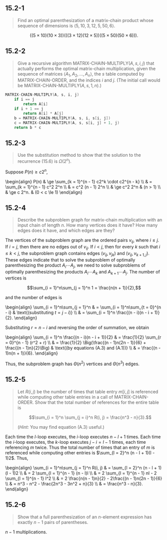 ## 15.2-1

> Find an optimal parenthesization of a matrix-chain product whose sequence of dimensions is $\langle 5, 10, 3, 12, 5, 50, 6 \rangle$.

$$((5 \times 10)(10 \times 3))(((3 \times 12)(12 \times 5))((5 \times 50)(50 \times 6))).$$

## 15.2-2

> Give a recursive algorithm $\text{MATRIX-CHAIN-MULTIPLY}(A, s, i, j)$ that actually performs the optimal matrix-chain multiplication, given the sequence of matrices $\langle A_1, A_2, \ldots ,A_n \rangle$, the $s$ table computed by $\text{MATRIX-CHAIN-ORDER}$, and the indices $i$ and $j$. (The initial call would be $\text{MATRIX-CHAIN-MULTIPLY}(A, s, 1, n)$.)

```cpp
MATRIX-CHAIN-MULTIPLY(A, s, i, j)
    if i == j
        return A[i]
    if i + 1 == j
        return A[i] * A[j]
    b = MATRIX-CHAIN-MULTIPLY(A, s, i, s[i, j])
    c = MATRIX-CHAIN-MULTIPLY(A, s, s[i, j] + 1, j)
    return b * c
```

## 15.2-3

> Use the substitution method to show that the solution to the recurrence $\text{(15.6)}$ is $\Omega(2^n)$.

Suppose $P(n) \ge c2^n$,

\begin{align}
P(n) & \ge   \sum_{k = 1}^{n - 1} c2^k \cdot c2^{n - k} \\\\
     & =     \sum_{k = 1}^{n - 1} c^2 2^n \\\\
     & =     c^2 (n - 1) 2^n \\\\
     & \ge   c^2 2^n & (n > 1) \\\\
     & \ge   c 2^n.  & (0 < c \le 1)
\end{align}

## 15.2-4

> Describe the subproblem graph for matrix-chain multiplication with an input chain of length $n$. How many vertices does it have? How many edges does it have, and which edges are they?

The vertices of the subproblem graph are the ordered pairs $v_{ij}$, where $i \le j$. If $i = j$, then there are no edges out of $v_{ij}$. If $i < j$, then for every $k$ such that $i \le k < j$, the subproblem graph contains edges $(v_{ij}, v_{jk})$ and $(v_{ij}, v_{k + 1, j})$. These edges indicate that to solve the subproblem of optimally parenthesizing the product $A_i \cdots A_j$, we need to solve subproblems of optimally parenthesizing the products $A_i \cdots A_k$ and $A_{k + 1} \cdots A_j$. The number of vertices is

$$\sum_{i = 1}^n\sum_{j = 1}^n 1 = \frac{n(n + 1)}{2},$$

and the number of edges is 

\begin{align}
\sum_{i = 1}^n\sum_{j = 1}^n 
    & = \sum_{i = 1}^n\sum_{t = 0}^{n - i} & \text{(substituting $t = j - i$)} \\\\
    & = \sum_{i = 1}^n \frac{(n - i)(n - i + 1)}{2}.
\end{align}

Substituting $r = n - i$ and reversing the order of summation, we obtain

\begin{align}
\sum_{i = 1}^n \frac{(n - i)(n - i + 1)}{2} 
    & = \frac{1}{2} \sum_{r = 0}^{n - 1} (r^2 + r) \\\\
    & = \frac{1}{2} \Big(\frac{(n - 1)n(2n - 1)}{6} + \frac{(n - 1)n}{2}\Big) & \text{(by equations (A.3) and (A.1))} \\\\
    & = \frac{(n - 1)n(n + 1)}{6}.
\end{align}

Thus, the subproblem graph has $\Theta(n^2)$ vertices and $\Theta(n^3)$ edges.

## 15.2-5

> Let $R(i, j)$ be the number of times that table entry $m[i, j]$ is referenced while computing other table entries in a call of $\text{MATRIX-CHAIN-ORDER}$. Show that the total number of references for the entire table is
>
> $$\sum_{i = 1}^n \sum_{j = i}^n R(i, j) = \frac{n^3 - n}{3}.$$
>
> ($\textit{Hint:}$ You may find equation $\text{(A.3)}$ useful.)

Each time the $l$-loop executes, the $i$-loop executes $n - l + 1$ times. Each time the $i$-loop executes, the $k$-loop executes $j - i = l - 1$ times, each time referencing $m$ twice. Thus the total number of times that an entry of $m$ is referenced while computing other entries is $\sum_{l = 2}^n (n - l + 1)(l - 1)2$. Thus,

\begin{align}
\sum_{i = 1}^n\sum_{j = 1}^n R(i, j)
    & = \sum_{l = 2}^n (n - l + 1)(l - 1)2 \\\\
    & = 2 \sum_{l = 1}^{n - 1} (n - l)l \\\\
    & = 2 \sum_{l = 1}^{n - 1} nl - 2 \sum_{l = 1}^{n - 1} l^2 \\\\
    & = 2 \frac{n(n - 1)n}{2} - 2\frac{(n - 1)n(2n - 1)}{6} \\\\
    & = n^3 - n^2 - \frac{2n^3 - 3n^2 + n}{3} \\\\
    & = \frac{n^3 - n}{3}.
\end{align}

## 15.2-6

> Show that a full parenthesization of an $n$-element expression has exactly $n - 1$ pairs of parentheses.

$n - 1$ multiplications.
